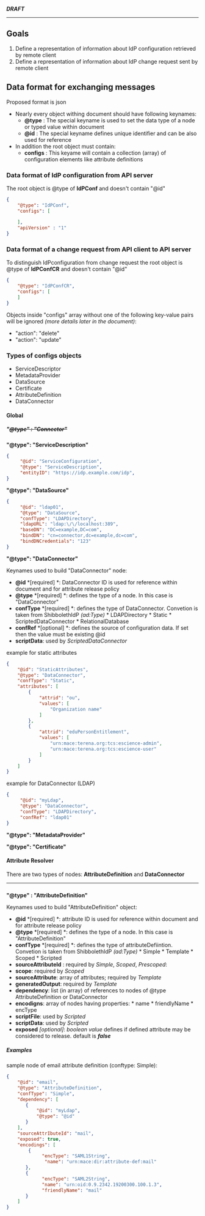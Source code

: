 ***DRAFT***

***


## Goals

1. Define a representation of information about IdP configuration retrieved by remote client
2. Define a representation of information about IdP change request sent by remote client


## Data format for exchanging messages
Proposed format is json 

- Nearly every object withing document should have following keynames:
    -  **@type** : The special keyname is used to set the data type of a node or typed value within document
    -  **@id** : The special keyname defines unique identifier and can be also used for reference
- In addition the root object must contain:
     - **configs** : This keyame will contain a collection (array) of configuration elements like attribute definitions
    


### Data format of IdP configuration from API server
The root object is @type of **IdPConf** and doesn't contain "@id"

```json
{
    "@type": "IdPConf",
    "configs": [
    
    ],
    "apiVersion" : "1"
}
```

### Data format of a change request from API client to API server
To distinguish IdPconfiguration from change request the root object is @type of **IdPConfCR** and doesn't contain "@id"
```json
{
    "@type": "IdPConfCR",
    "configs": [
    ]
}
```
Objects inside "configs" array without one of the following key-value pairs will be ignored *(more details later in the document)*:
- "action": "delete"
- "action": "update"

### Types of configs objects
- ServiceDescriptor
- MetadataProvider
- DataSource
- Certificate
- AttributeDefinition
- DataConnector


#### Global 

##### ***"~~@type" : "Connector"~~***


**"@type": "ServiceDescription"**
```json
{
     "@id": "ServiceConfiguration",
     "@type": "ServiceDescription",
     "entityID": "https://idp.example.com/idp",
}
```


**"@type": "DataSource"**

```json
{
     "@id": "ldap01",
     "@type": "DataSource",
     "confType": "LDAPDirectory",
     "ldapURL": "ldap:\/\/localhost:389",
     "baseDN": "DC=example,DC=com",
     "bindDN": "cn=connector,dc=example,dc=com",
     "bindDNCredentials": "123"
}

```

**"@type": "DataConnector"**

Keynames used to build "DataConnector" node:

* **@id**  *[required] *: DataConnector ID is used for reference within document and for attribute release policy 
* **@type** *[required] *: defines the type of a node. In this case is "DataConnector"
* **confType**  *[required] *: defines the type of DataConnector. Convetion is taken from ShibbolethIdP *(ad:Type)*
		* LDAPDirectory
		* Static
		* ScriptedDataConnector
		* RelationalDatabase
* **confRef** *[optional] *: defines the source of configuration data. If set then the value must be existing @id
* **scriptData**: used by *ScriptedDataConnector*


example for static attributes

```json
{
    "@id": "StaticAttributes",
    "@type": "DataConnector",
    "confType": "Static",
    "attributes": [
        {
            "attrid": "ou",
            "values": [
                "Organization name"
            ]
        },
        {
            "attrid": "eduPersonEntitlement",
            "values": [
                "urn:mace:terena.org:tcs:escience-admin",
                "urn:mace:terena.org:tcs:escience-user"
            ]
        }
    ]
}

```
example for DataConnector (LDAP)
```json
{
     "@id": "myLdap",
     "@type": "DataConnector",
     "confType": "LDAPDirectory",
     "confRef": "ldap01"
}
```


**"@type": "MetadataProvider"**


**"@type": "Certificate"**



#### Attribute Resolver

There are two types of nodes: **AttributeDefinition** and **DataConnector**

***

##### 
**"@type" : "AttributeDefinition"**


Keynames used to build "AttributeDefinition" object:

* **@id**  *[required] *: attribute ID is used for reference within document and for attribute release policy 
* **@type** *[required] *: defines the type of a node. In this case is "AttributeDefinition"
* **confType**  *[required] *: defines the type of attributeDefiintion. Convetion is taken from ShibbolethIdP *(ad:Type)*
		* Simple
		* Template
		* Scoped
		* Scripted        
* **sourceAttributeId** : required by *Simple*,  *Scoped*, *Prescoped*: 
* **scope**: required by *Scoped*
* **sourceAttribute**: array of attributes; required by *Template*
* **generatedOutput**: required by *Template*
* **dependency**: list (in array) of references to nodes of @type AttributeDefinition or DataConnector
* **encodigns**:  array of  nodes having properties:
		* name
		* friendlyName
		* encType
* **scriptFile**: used by *Scripted*
* **scriptData**: used by *Scripted*
* **exposed** *[optional]*: *boolean value* defines if defined attribute may be considered to release. default is ***false***

##### ***Examples***


sample node of email attribute definition (conftype: Simple):
```json
{
    "@id": "email",
    "@type": "AttributeDefinition",
    "confType": "Simple",
    "dependency": [
       {
           "@id": "myLdap",
           "@type": "@id"
       }
    ],
    "sourceAttrIbuteId": "mail",
    "exposed": true,
    "encodings": [
        {
             "encType": "SAML1String",
              "name": "urn:mace:dir:attribute-def:mail"
       },
       {
             "encType": "SAML2String",
             "name": "urn:oid:0.9.2342.19200300.100.1.3",
             "friendlyName": "mail"
       }
    ]
}
```